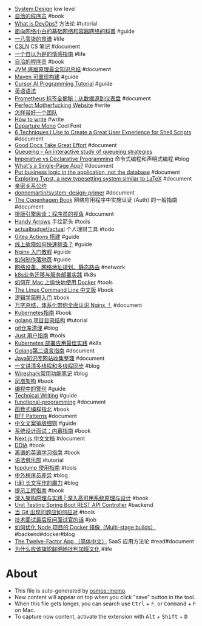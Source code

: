 - [System Design](https://blog.algomaster.io/) low level
- [自洽的程序员](https://self-consistent-coder.readthedocs.io/) #book
- [What is DevOps?](https://octopus.com/devops/) 方法论 #tutorial
- [面向网络小白的基础网络和容器网络的科普](https://github.com/zhangguanzhang/simple-container-network-book) #guide
- [一八零柒的食谱](https://food.sayidhe.com/#/) #life
- [CSLN](https://zhiyu1998.github.io/Computer-Science-Learn-Notes/intro/) CS 笔记 #document
- [一个自以为是的情感指南](https://relationship.ohevan.com/) #life
- [自洽的程序员](https://self-consistent-coder.readthedocs.io/zh-cn/latest/) #book
- [JVM 底层原理最全知识总结](https://doocs.github.io/jvm/) #document
- [Maven 可重现构建](https://www.haxi.cc/archives/maven-reproducible-builds.html) #guide
- [Cursor AI Programming Tutorial](https://www.lookai.top) #guide
- [英语语法](https://hzpt-inet-club.github.io/english-note/guide/grammar.html)
- [Prometheus 标签全揭秘：从数据源到仪表盘](https://mp.weixin.qq.com/s/M6o74ME181iBZZkM42hmXw) #document
- [Perfect Motherfucking Website](https://perfectmotherfuckingwebsite.com/) #write
- [怎样带好一个团队](https://iceprosurface.com/%E7%9F%A5%E8%AF%86%E5%BA%93/%E6%80%9D%E8%80%83/%E6%80%8E%E6%A0%B7%E5%B8%A6%E5%A5%BD%E4%B8%80%E4%B8%AA%E5%9B%A2%E9%98%9F)
- [How to write](https://blog.gentlelucky.com/zh/2024/09/24/how-to-write/) #write
- [Departure Mono](https://departuremono.com/) Cool Font
- [6 Techniques I Use to Create a Great User Experience for Shell Scripts](https://nochlin.com/blog/6-techniques-i-use-to-create-a-great-user-experience-for-shell-scripts) #document
- [Good Docs Take Great Effort](https://er4hn.info/blog/2023.07.22-good_docs_great_effort/) #document
- [Queueing – An interactive study of queueing strategies](https://encore.dev/blog/queueing)
- [Imperative vs Declarative Programming](https://ui.dev/c/react/imperative-vs-declarative) 命令式编程和声明式编程 #blog
- [What's a Single-Page App?](https://jakelazaroff.com/words/whats-a-single-page-app/) #document
- [Put business logic in the application, not the database](https://www.infoworld.com/article/2269523/put-business-logic-in-the-application-not-the-database.html) #document
- [Exploring Typst, a new typesetting system similar to LaTeX](https://blog.jreyesr.com/posts/typst/) #document
- [亲密关系公约](https://mp.weixin.qq.com/s?__biz=MjM5MTg3MDA5NA==&mid=2650832540&idx=1&sn=a0d13ff19feea8db865cb1d81812c082&chksm=bd5a237d8a2daa6b1a6a65c39045f2e00ea8022968968e251a29ef213fb23513a1e8fb458e3d#rd)
- [donnemartin/system-design-primer](https://github.com/donnemartin/system-design-primer) #document
- [The Copenhagen Book](https://thecopenhagenbook.com/) 网络应用程序中实施认证 (Auth) 的一般指南 #document
- [排版引擎纵谈：程序员的视角](https://blog.ppresume.com/posts/zh-cn/on-typesetting-engines) #document
- [Handy Arrows](https://handyarrows.com/) 手绘箭头 #tools
- [actualbudget/actual](https://github.com/actualbudget/actual) 个人理财工具 #todo
- [Gitea Actions 搭建](https://seepine.com/git/gitea/actions/) #guide
- [线上故障如何快速排查？](https://developer.aliyun.com/article/778128) #guide
- [Nginx 入门教程](https://xuexb.github.io/learn-nginx/guide/) #guide
- [如何制作落地页](https://www.bmms.me/blog/landing-page) #guide
- [网络设备、网络地址规划、静态路由](https://cloud.tencent.com/developer/article/1819831) #network
- [k8s业务迁移与服务部署实践](https://www.cuiliangblog.cn/detail/article/52) #k8s
- [如何在 Mac 上愉快地使用 Docker](https://mritd.com/2022/06/08/happy-using-docker-on-macos/#%E4%BA%94%E3%80%81Lima-%E6%96%B9%E6%A1%88) #tools
- [The Linux Command Line 中文版](https://www.kancloud.cn/thinkphp/linux-command-line/39431) #book
- [逻辑学简短入门](https://wxflogic.gitbook.io/logic/) #book
- [万字总结，体系化带你全面认识 Nginx ！](https://juejin.cn/post/6942607113118023710) #document
- [Kubernetes指南](https://kubernetes.feisky.xyz) #book
- [golang 项目目录结构](https://makeoptim.com/golang/standards/project-layout/) #tutorial
- [git仓库清理](https://juejin.cn/post/7024922528514572302) #blog
- [Just 用户指南](https://just.systems/man/zh/) #tools
- [Kubernetes 部署应用最佳实践](https://www.haxi.cc/archives/kubernetes-deploy-a-service-best-practice.html) #k8s
- [Golang第二语言指南](https://nanmu.me/zh-cn/posts/2021/way-to-go/) #document
- [Java知识库网站收集整理](https://www.wxy97.com/archives/0248581d-12c6-4468-a04f-c8824faa7118) #document
- [一文讲清多线程和多线程同步](https://tech.meituan.com/2024/07/19/multi-threading-and-multi-thread-synchronization.html) #blog
- [Wireshark常用功能笔记](https://www.ilikejobs.com/posts/wireshark/) #blog
- [凤凰架构](https://icyfenix.cn/summary/) #book
- [编程中的警句](https://www.cs.yale.edu/homes/perlis-alan/quotes.html) #guide
- [Technical Writing](https://developers.google.com/tech-writing) #guide
- [functional-programming](https://github.com/hemanth/functional-programming-jargon) #document
- [函数式编程指北](https://llh911001.gitbooks.io/mostly-adequate-guide-chinese/content/) #book
- [BFF Patterns](https://bff-patterns.com/) #document
- [中文文案排版细则](https://dawner.top/posts/chinese-copywriting-rules/) #guide
- [系统设计面试：内幕指南](https://learning-guide.gitbook.io/system-design-interview/) #book
- [Next.js 中文文档](https://nextjscn.org/docs/getting-started/installation) #document
- [DDIA](https://vonng.gitbooks.io/ddia-cn/content/) #book
- [离谱的英语学习指南](https://babyyoung.gitbook.io/english-level-up-tips/) #book
- [语法俱乐部](https://llwslc.github.io/grammar-club/content/Preface.html) #tutorial
- [tcpdump 使用指南](https://www.cnblogs.com/wongbingming/p/13212306.html) #tools
- [中外程序员差异](https://catcoding.me/p/diff/) #blog
- [[译] 长文写作的魔力](https://arthurchiao.github.io/blog/writing-is-magic-zh/) #blog
- [提示工程指南](https://www.promptingguide.ai/zh) #book
- [深入架构原理与实践 | 深入高可用系统原理与设计](https://www.thebyte.com.cn/) #book
- [Unit Testing Spring Boot REST API Controller](https://www.javaguides.net/2024/09/unit-testing-spring-boot-rest-api.html) #backend
- [当 Git 出现问题应如何应对](https://github.com/k88hudson/git-flight-rules/blob/master/README_zh-CN.md) #tools
- [技术面试最后反问面试官的话](https://github.com/perklet/reverse-interview-zh) #job
- [如何优化 Node 项目的 Docker 镜像（Multi-stage builds）](https://juejin.cn/post/6991689670027542564) #backend#docker#blog
- [The Twelve-Factor App （简体中文）](https://12factor.net/zh_cn/) SaaS 应用方法论 #read#document
- [为什么应该旗帜鲜明地批判加班文化](https://farer.org/2019/02/03/peopleware/) #life

# About

- This file is auto-generated by [osmos::memo](https://github.com/osmoscraft/osmosmemo).
- New content will appear on top when you click "save" button in the tool.
- When this file gets longer, you can search use <kbd>Ctrl</kbd> + <kbd>F</kbd>, or <kbd>Command</kbd> + <kbd>F</kbd> on Mac.
- To capture now content, activate the extension with <kbd>Alt</kbd> + <kbd>Shift</kbd> + <kbd>D</kbd>
